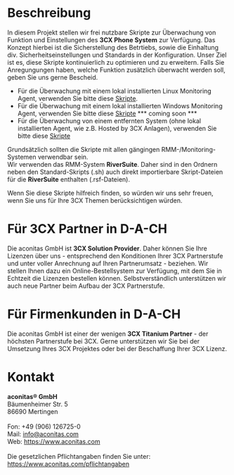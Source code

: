 # Beschreibung
In diesem Projekt stellen wir frei nutzbare Skripte zur Überwachung von Funktion und Einstellungen des **3CX Phone System** zur Verfügung. Das Konzept hierbei ist die Sicherstellung des Betrtiebs, sowie die Einhaltung div. Sicherheitseinstellungen und Standards in der Konfiguration. Unser Ziel ist es, diese Skripte kontinuierlich zu optimieren und zu erweitern. Falls Sie Anregungungen haben, welche Funktion zusätzlich überwacht werden soll, geben Sie uns gerne Bescheid.

- Für die Überwachung mit einem lokal installierten Linux Monitoring Agent, verwenden Sie bitte diese <a href="https://github.com/aconitas/3CX-Monitoring/tree/main/Scripts%20(use%20with%20local%20Linux%20Monitoring%20Agent)">Skripte</a>.
- Für die Überwachung mit einem lokal installierten Windows Monitoring Agent, verwenden Sie bitte diese <a href="https://github.com/aconitas/3CX-Monitoring/tree/main/Scripts%20(use%20with%20local%20Windows%20Monitoring%20Agent)">Skripte</a> *** coming soon ***
- Für die Überwachung von einem entfernten System (ohne lokal installierten Agent, wie z.B. Hosted by 3CX Anlagen), verwenden Sie bitte diese <a href="https://github.com/aconitas/3CX-Monitoring/tree/main/Scripts%20(use%20with%20Remote%20Monitoring)">Skripte</a>
  
Grundsätzlich sollten die Skripte mit allen gängingen RMM-/Monitoring-Systemen verwendbar sein. 
<Br>Wir verwenden das RMM-System **RiverSuite**. Daher sind in den Ordnern neben den Standard-Skripts (.sh) auch direkt importierbare Skript-Dateien für die **RiverSuite** enthalten (.rsf-Dateien).

Wenn Sie diese Skripte hilfreich finden, so würden wir uns sehr freuen, wenn Sie uns für Ihre 3CX Themen berücksichtigen würden.

# Für 3CX Partner in D-A-CH
Die aconitas GmbH ist **3CX Solution Provider**. Daher können Sie Ihre Lizenzen über uns - entsprechend den Konditionen Ihrer 3CX Partnerstufe und unter voller Anrechnung auf Ihren Partnerumsatz - beziehen. Wir stellen Ihnen dazu ein Online-Bestellsystem zur Verfügung, mit dem Sie in Echtzeit die Lizenzen bestellen können. Selbstverständlich unterstützen wir auch neue Partner beim Aufbau der 3CX Partnerstufe.

# Für Firmenkunden in D-A-CH
Die aconitas GmbH ist einer der wenigen **3CX Titanium Partner** - der höchsten Partnerstufe bei 3CX. Gerne unterstützen wir Sie bei der Umsetzung Ihres 3CX Projektes oder bei der Beschaffung Ihrer 3CX Lizenz.

# Kontakt
**aconitas® GmbH**
<Br>Bäumenheimer Str. 5
<Br>86690 Mertingen
<Br><Br>Fon: +49 (906) 126725-0
<Br>Mail: info@aconitas.com
<Br>Web: https://www.aconitas.com
<Br><Br>Die gesetzlichen Pflichtangaben finden Sie unter: https://www.aconitas.com/pflichtangaben
